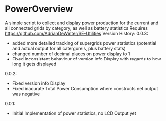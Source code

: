 # PowerOverview

A simple script to collect and display power production for the current and all connected grids by category, as well as battery statistics
Requires https://github.com/AdrianDeWinter/SE-Utilities
Version History:
0.0.3:
 - added more detailed tracking of supergrids power statistics 
	(potential and actual output for all catergoreis, plus battery stats)
 - changed number of decimal places on power display to 1
 - Fixed inconsistent behaviour of version info Display with regards to how long it gets displayed

0.0.2:
 - Fixed version info Display
 - Fixed inacurate Total Power Consumption where constructs net output was negative

0.0.1:
 - Initial Implementation of power statistics, no LCD Output yet
